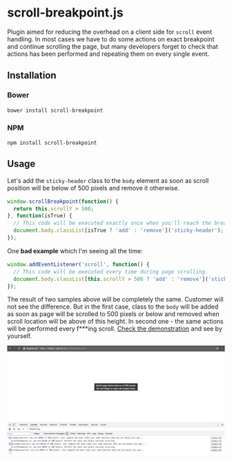# scroll-breakpoint.js

Plugin aimed for reducing the overhead on a client side for `scroll` event handling. In most cases we have to do some actions on exact breakpoint and continue scrolling the page, but many developers forget to check that actions has been performed and repeating them on every single event.

## Installation

### Bower

```shell
bower install scroll-breakpoint
```

### NPM

```shell
npm install scroll-breakpoint
```

## Usage

Let's add the `sticky-header` class to the `body` element as soon as scroll position will be below of 500 pixels and remove it otherwise.

```javascript
window.scrollBreakpoint(function() {
  return this.scrollY > 500;
}, function(isTrue) {
  // This code will be executed exactly once when you'll reach the breakpoint.
  document.body.classList[isTrue ? 'add' : 'remove']('sticky-header');
});
```

One **bad example** which I'm seeing all the time:

```javascript
window.addEventListener('scroll', function() {
  // This code will be executed every time during page scrolling.
  document.body.classList[this.scrollY > 500 ? 'add' : 'remove']('sticky-header');
});
```

The result of two samples above will be completely the same. Customer will not see the difference. But in the first case, class to the `body` will be added as soon as page will be scrolled to 500 pixels or below and removed when scroll location will be above of this height. In second one - the same actions will be performed every f***ing scroll. [Check the demonstration](http://BR0kEN-.github.io/scroll-breakpoint.js) and see by yourself.

![Demonstration](docs/screenshots/demo.png)
